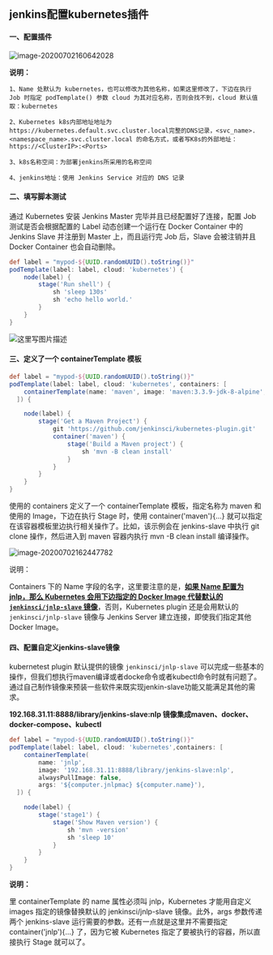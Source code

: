 ## jenkins配置kubernetes插件

#### **一、配置插件**

![image-20200702160642028](C:\Users\Administrator\AppData\Roaming\Typora\typora-user-images\image-20200702160642028.png)

**说明：**

```
1、Name 处默认为 kubernetes，也可以修改为其他名称，如果这里修改了，下边在执行 Job 时指定 podTemplate() 参数 cloud 为其对应名称，否则会找不到，cloud 默认值取：kubernetes

2、Kubernetes k8s内部地址地址为https://kubernetes.default.svc.cluster.local完整的DNS记录，<svc_name>.<namespace_name>.svc.cluster.local 的命名方式，或者写K8s的外部地址：https://<ClusterIP>:<Ports>

3、k8s名称空间：为部署jenkins所采用的名称空间

4、jenkins地址：使用 Jenkins Service 对应的 DNS 记录
```

#### **二、填写脚本测试**

通过 Kubernetes 安装 Jenkins Master 完毕并且已经配置好了连接，配置 Job 测试是否会根据配置的 Label 动态创建一个运行在 Docker Container 中的 Jenkins Slave 并注册到 Master 上，而且运行完 Job 后，Slave 会被注销并且 Docker Container 也会自动删除。

```groovy
def label = "mypod-${UUID.randomUUID().toString()}"
podTemplate(label: label, cloud: 'kubernetes') {
    node(label) {
        stage('Run shell') {
            sh 'sleep 130s'
            sh 'echo hello world.'
        }
    }
}
```

![这里写图片描述](https://img-blog.csdn.net/20180331115050146?watermark/2/text/aHR0cHM6Ly9ibG9nLmNzZG4ubmV0L2FpeGlhb3lhbmcxNjg=/font/5a6L5L2T/fontsize/400/fill/I0JBQkFCMA==/dissolve/70)

#### 三、定义了一个 containerTemplate 模板

```groovy
def label = "mypod-${UUID.randomUUID().toString()}"
podTemplate(label: label, cloud: 'kubernetes', containers: [
    containerTemplate(name: 'maven', image: 'maven:3.3.9-jdk-8-alpine', ttyEnabled: true, command: 'cat'),
  ]) {

    node(label) {
        stage('Get a Maven Project') {
            git 'https://github.com/jenkinsci/kubernetes-plugin.git'
            container('maven') {
                stage('Build a Maven project') {
                    sh 'mvn -B clean install'
                }
            }
        }
    }
}
```

使用的 containers 定义了一个 containerTemplate 模板，指定名称为 maven 和使用的 Image，下边在执行 Stage 时，使用 container('maven'){...} 就可以指定在该容器模板里边执行相关操作了。比如，该示例会在 jenkins-slave 中执行 git clone 操作，然后进入到 maven 容器内执行 mvn -B clean install 编译操作。

![image-20200702162447782](C:\Users\Administrator\AppData\Roaming\Typora\typora-user-images\image-20200702162447782.png)

说明：

Containers 下的 Name 字段的名字，这里要注意的是，<u>**如果 Name 配置为 jnlp，那么 Kubernetes 会用下边指定的 Docker Image 代替默认的 `jenkinsci/jnlp-slave` 镜像**</u>，否则，Kubernetes plugin 还是会用默认的 `jenkinsci/jnlp-slave` 镜像与 Jenkins Server 建立连接，即使我们指定其他 Docker Image。

#### 四、配置自定义jenkins-slave镜像

kubernetest plugin 默认提供的镜像 `jenkinsci/jnlp-slave` 可以完成一些基本的操作，但我们想执行maven编译或者docke命令或者kubectl命令时就有问题了。通过自己制作镜像来预装一些软件来既实现jenkin-slave功能又能满足其他的需求。

**192.168.31.11:8888/library/jenkins-slave:nlp 镜像集成maven、docker、docker-compose、kubectl**

```groovy
def label = "mypod-${UUID.randomUUID().toString()}"
podTemplate(label: label, cloud: 'kubernetes',containers: [
    containerTemplate(
        name: 'jnlp', 
        image: '192.168.31.11:8888/library/jenkins-slave:nlp', 
        alwaysPullImage: false, 
        args: '${computer.jnlpmac} ${computer.name}'),
  ]) {

    node(label) {
        stage('stage1') {
            stage('Show Maven version') {
                sh 'mvn -version'
                sh 'sleep 10'
            }
        }
    }
}
```

**说明：**

里 containerTemplate 的 name 属性必须叫 jnlp，Kubernetes 才能用自定义 images 指定的镜像替换默认的 jenkinsci/jnlp-slave 镜像。此外，args 参数传递两个 jenkins-slave 运行需要的参数。还有一点就是这里并不需要指定 container('jnlp'){...} 了，因为它被 Kubernetes 指定了要被执行的容器，所以直接执行 Stage 就可以了。